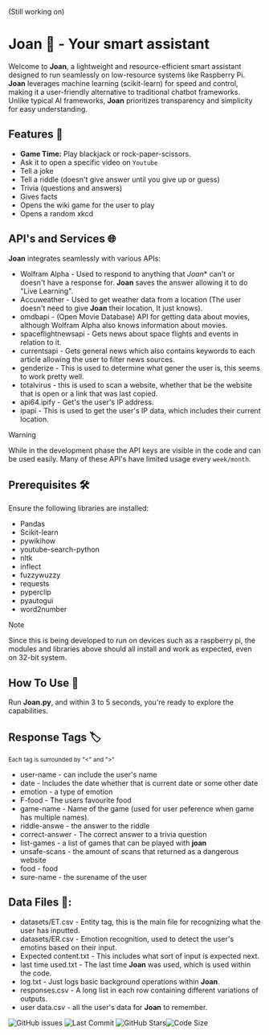 (Still working on)

# Joan 🤖 - Your smart assistant

Welcome to **Joan**, a lightweight and resource-efficient smart assistant designed to run seamlessly on low-resource systems like Raspberry Pi. **Joan** leverages machine learning (scikit-learn) for speed and control, making it a user-friendly alternative to traditional chatbot frameworks. Unlike typical AI frameworks, **Joan** prioritizes transparency and simplicity for easy understanding.

## Features 🚀
- **Game Time:** Play blackjack or rock-paper-scissors.
- Ask it to open a specific video on `Youtube`
- Tell a joke
- Tell a riddle (doesn't give answer until you give up or guess)
- Trivia (questions and answers)
- Gives facts
- Opens the wiki game for the user to play
- Opens a random xkcd


## API's and Services 🌐
**Joan** integrates seamlessly with various APIs:

- Wolfram  Alpha - Used to respond to anything that *Joan** can't or doesn't have a response for. **Joan** saves the answer allowing it to do "Live Learning".
- Accuweather - Used to get weather data from a location (The user doesn't need to give **Joan** their location, It just knows).
- omdbapi - (Open Movie Database) API for getting data about movies, although Wolfram Alpha also knows information about movies.
- spaceflightnewsapi - Gets news about space flights and events in relation to it.
- currentsapi - Gets general news which also contains keywords to each article allowing the user to filter news sources.
- genderize - This is used to determine what gener the user is, this seems to work pretty well.
- totalvirus - this is used to scan a website, whether that be the website that is open or a link that was last copied.
- api64.ipify - Get's the user's IP address.
- ipapi - This is used to get the user's IP data, which includes their current location.

> [!WARNING]
> While in the development phase the API keys are visible in the code and can be used easily. Many of these API's have limited usage every `week/month`.

## Prerequisites 🛠️

Ensure the following libraries are installed:

- Pandas
- Scikit-learn
- pywikihow
- youtube-search-python
- nltk
- inflect
- fuzzywuzzy
- requests
- pyperclip
- pyautogui
- word2number

> [!NOTE]
> Since this is being developed to run on devices such as a raspberry pi, the modules and libraries above should all install and work as expected, even on 32-bit system.


## How To Use 🚀
Run **Joan.py**, and within 3 to 5 seconds, you're ready to explore the capabilities.

## **Response** Tags 🏷️
<sub>Each tag is surrounded by "<" and ">"</sub>

- user-name - can include the user's name
- date - Includes the date whether that is current date or some other date
- emotion - a type of emotion
- F-food - The users favourite food
- game-name - Name of the game (used for user peference when game has multiple names).
- riddle-answe - the answer to the riddle
- correct-answer - The correct answer to a trivia question
- list-games - a list of games that can be played with **joan**
- unsafe-scans - the amount of scans that returned as a dangerous website
- food - food
- sure-name - the surename of the user


## Data Files 📂:
- datasets/ET.csv - Entity tag, this is the main file for recognizing what the user has inputted.
- datasets/ER.csv - Emotion recognition, used to detect the user's emotins based on their input.
- Expected content.txt - This includes what sort of input is expected next.
- last time used.txt - The last time **Joan** was used, which is used within the code.
- log.txt - Just logs basic background operations within **Joan**.
- responses.csv - A long list in each row containing different variations of outputs.
- user data.csv - all the user's data for **Joan** to remember.

![GitHub issues](https://img.shields.io/github/issues/jamster3000/Joan-smart-assistant)
![Last Commit](https://img.shields.io/github/last-commit/jamster3000/Joan-smart-assistant)
![GitHub Stars](https://img.shields.io/github/stars/jamster3000/Joan-smart-assistant?style=social)![Code Size](https://img.shields.io/github/languages/code-size/jamster3000/Joan-smart-assistant)
